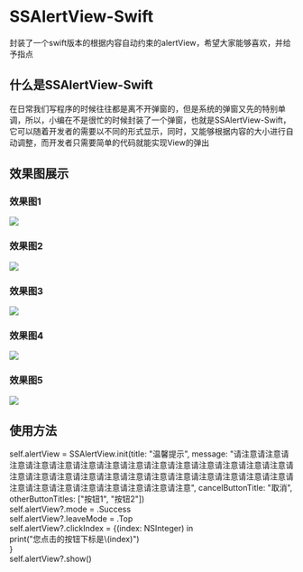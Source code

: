 # SSAlertView-Swift
封装了一个swift版本的根据内容自动约束的alertView，希望大家能够喜欢，并给予指点

<html>
<body>
<h2>什么是SSAlertView-Swift</h2>
<p>在日常我们写程序的时候往往都是离不开弹窗的，但是系统的弹窗又先的特别单调，所以，小编在不是很忙的时候封装了一个弹窗，也就是SSAlertView-Swift，它可以随着开发者的需要以不同的形式显示，同时，又能够根据内容的大小进行自动调整，而开发者只需要简单的代码就能实现View的弹出</p>

<h2>效果图展示</h2>

<h3>效果图1</h3>
<p><img src="file:///Users/ailishi/Desktop/346D2308-E0E8-4A59-86E3-33294560EFBB.png"/></p>

<h3>效果图2</h3>
<p><img src="file:///Users/ailishi/Desktop/A92A34A2-1C29-4138-8525-9BEA796EEF49.png"/></p>
<h3>效果图3</h3>
<p><img src="file:///Users/ailishi/Desktop/CBF51BA1-0143-4424-B3DE-83EC23169CB0.png"/></p>
<h3>效果图4</h3>
<p><img src="file:///Users/ailishi/Desktop/58B3726A-799A-4C43-B67B-6B52F6D8087E.png"/></p>
<h3>效果图5</h3>
<p><img src="file:///Users/ailishi/Desktop/5AE7CA22-B4B5-4FE7-820A-C7C816A1F8F6.png"/></p>

<h2>使用方法</h2>
<p>self.alertView = SSAlertView.init(title: "温馨提示", message: "请注意请注意请注意请注意请注意请注意请注意请注意请注意请注意请注意请注意请注意请注意请注意请注意请注意请注意请注意请注意请注意请注意请注意请注意请注意请注意请注意请注意请注意请注意请注意请注意请注意请注意", cancelButtonTitle: "取消", otherButtonTitles: ["按钮1", "按钮2"])<br/>
        self.alertView?.mode = .Success<br/>
        self.alertView?.leaveMode = .Top<br/>
        self.alertView?.clickIndex = {(index: NSInteger) in<br/>
            print("您点击的按钮下标是\(index)")<br/>
        }<br/>
        self.alertView?.show()<br/>
        </p>
</body>

</html>